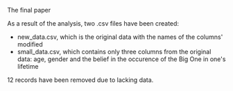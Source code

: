 The final paper

As a result of the analysis, two .csv files have been created:
 - new_data.csv, which is the original data with the names of the columns' modified
 - small_data.csv, which contains only three columns from the original data: age, gender and the belief in the occurence of the Big One in one's lifetime

12 records have been removed due to lacking data.